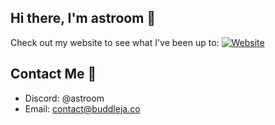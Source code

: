 ## Hi there, I'm astroom 👋
Check out my website to see what I've been up to:
[![Website](https://img.shields.io/website?url=https%3A%2F%2Fastroom.dev&up_message=UP&down_message=DOWN&style=for-the-badge&label=https%3A%2F%2Fastroom.dev&link=https%3A%2F%2Fastroom.dev)](https://astroom.dev)

## Contact Me 💬
- Discord: @astroom
- Email: contact@buddleja.co


<!--
**astrooom/astrooom** is a ✨ _special_ ✨ repository because its `README.md` (this file) appears on your GitHub profile.

Here are some ideas to get you started:

- 🔭 I’m currently working on ...
- 🌱 I’m currently learning ...
- 👯 I’m looking to collaborate on ...
- 🤔 I’m looking for help with ...
- 💬 Ask me about ...
- 📫 How to reach me: ...
- 😄 Pronouns: ...
- ⚡ Fun fact: ...
-->

